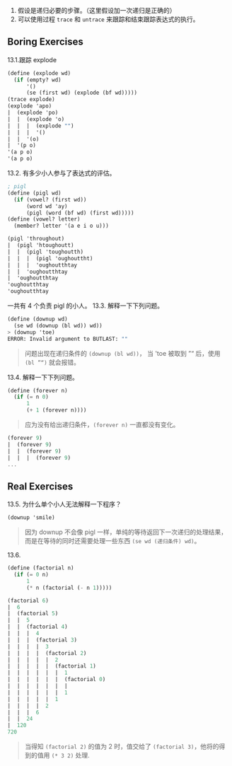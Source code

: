 1. 假设是递归必要的步骤。（这里假设加一次递归是正确的）
2. 可以使用过程 `trace` 和 `untrace` 来跟踪和结束跟踪表达式的执行。

## Boring Exercises
13.1.跟踪 explode
```scheme 
(define (explode wd)
  (if (empty? wd)
      '()
      (se (first wd) (explode (bf wd)))))
(trace explode)
(explode 'apo)
|  (explode 'po)
|  |  (explode 'o)
|  |  |  (explode "")
|  |  |  '()
|  |  '(o)
|  '(p o)
'(a p o)
'(a p o)
```
13.2. 有多少小人参与了表达式的评估。
```scheme
; pigl
(define (pigl wd)
  (if (vowel? (first wd))
      (word wd 'ay)
      (pigl (word (bf wd) (first wd)))))
(define (vowel? letter)
  (member? letter '(a e i o u)))
```
```scheme 
(pigl 'throughout)
|  (pigl 'htoughoutt)
|  |  (pigl 'toughoutth)
|  |  |  (pigl 'oughouttht)
|  |  |  'oughoutthtay
|  |  'oughoutthtay
|  'oughoutthtay
'oughoutthtay
'oughoutthtay
```
一共有 4 个负责 pigl 的小人。
13.3. 解释一下下列问题。
```scheme
(define (downup wd)
  (se wd (downup (bl wd)) wd))
> (downup 'toe)
ERROR: Invalid argument to BUTLAST: ""
```
> 问题出现在递归条件的 `(downup (bl wd))`， 当 'toe 被取到 ”“ 后，使用 `(bl ”“)` 就会报错。

13.4. 解释一下下列问题。
```scheme
(define (forever n)
  (if (= n 0)
      1
      (+ 1 (forever n))))
```
> 应为没有给出递归条件，`(forever n)` 一直都没有变化。
```scheme 
(forever 9)
|  (forever 9)
|  |  (forever 9)
|  |  |  (forever 9)
...
```
## Real Exercises
13.5. 为什么单个小人无法解释一下程序？
```scheme 
(downup 'smile)
```
> 因为 downup 不会像 pigl 一样，单纯的等待返回下一次递归的处理结果，而是在等待的同时还需要处理一些东西 `(se wd (递归条件) wd)`。

13.6. 
```scheme 
(define (factorial n)
  (if (= 0 n)
      1
      (* n (factorial (- n 1)))))
```
```scheme 
(factorial 6)
|  6
|  (factorial 5)
|  |  5
|  |  (factorial 4)
|  |  |  4
|  |  |  (factorial 3)
|  |  |  |  3
|  |  |  |  (factorial 2)
|  |  |  |  |  2
|  |  |  |  |  (factorial 1)
|  |  |  |  |  |  1
|  |  |  |  |  |  (factorial 0)
|  |  |  |  |  |  |  
|  |  |  |  |  |  1
|  |  |  |  |  1
|  |  |  |  2
|  |  |  6
|  |  24
|  120
720
```
> 当得知 `(factorial 2)` 的值为 2 时，值交给了 `(factorial 3)`，他将的得到的值用 `(* 3 2)` 处理.